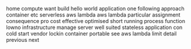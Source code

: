 home compute want build hello world application one following approach container etc serverless aws lambda aws lambda particular assignment consequence pro cost effective optimised short running process function lowno infrastructure manage server well suited stateless application con cold start vendor lockin container portable see aws lambda limit detail previous next